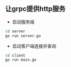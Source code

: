 ## 让grpc提供http服务
* 启动服务端
```bash
cd server
go run server.go
```
* 启动客户端连接并查询
```bash
cd client
go run main.go
```